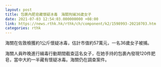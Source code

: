 ```yaml
---
layout: post
title: 包裹內肥皂藏懷疑冰毒　海關拘捕36歲女子
date: 2021-07-03 12:54:03.000000000 +08:00
link: https://news.rthk.hk/rthk/ch/component/k2/1598993-20210703.htm
categories: rthk
---
```


海關在佐敦檢獲約1公斤懷疑冰毒，估計市值約57萬元，一名36歲女子被捕。

海關人員昨晚進行緝毒行動期間截查這名女子，在她手持的包裹內發現120件肥皂，當中大約一半藏有懷疑冰毒。海關仍在調查案件。
